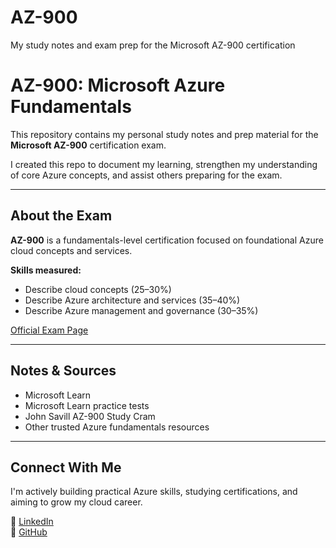 # AZ-900
My study notes and exam prep for the Microsoft AZ-900 certification

# AZ-900: Microsoft Azure Fundamentals

This repository contains my personal study notes and prep material for the **Microsoft AZ-900** certification exam.

I created this repo to document my learning, strengthen my understanding of core Azure concepts, and assist others preparing for the exam.

---

## About the Exam

**AZ-900** is a fundamentals-level certification focused on foundational Azure cloud concepts and services.

**Skills measured:**
-	Describe cloud concepts (25–30%)
-	Describe Azure architecture and services (35–40%)
-	Describe Azure management and governance (30–35%)


[Official Exam Page](https://learn.microsoft.com/en-us/certifications/exams/az-900/)

---

## Notes & Sources

- Microsoft Learn  
- Microsoft Learn practice tests  
- John Savill AZ-900 Study Cram  
- Other trusted Azure fundamentals resources

---

## Connect With Me

I'm actively building practical Azure skills, studying certifications, and aiming to grow my cloud career.

🔗 [LinkedIn](www.linkedin.com/in/zain-farooq-416727193)  
🔗 [GitHub](https://github.com/zainf7)

